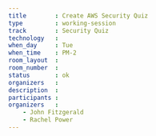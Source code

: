 ```yaml
---
title        : Create AWS Security Quiz
type         : working-session
track        : Security Quiz
technology   :
when_day     : Tue
when_time    : PM-2
room_layout  :
room_number  :
status       : ok
organizers   :
description  :
participants :
organizers   :
    - John Fitzgerald
    - Rachel Power
---
```



